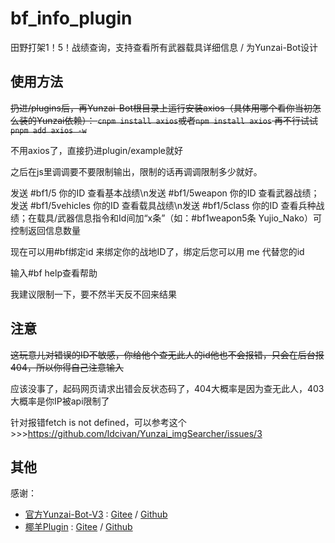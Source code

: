 # bf_info_plugin
田野打架1！5！战绩查询，支持查看所有武器载具详细信息 / 为Yunzai-Bot设计

## 使用方法
<del>
扔进/plugins后，再Yunzai-Bot根目录上运行安装axios（具体用哪个看你当初怎么装的Yunzai依赖）：
</del>

<del>
<code>cnpm install axios</code>或者<code>npm install axios</code>
</del>

<del>
再不行试试<code>pnpm add axios -w</code>
</del>

不用axios了，直接扔进plugin/example就好

之后在js里调调要不要限制输出，限制的话再调调限制多少就好。

发送 #bf1/5 你的ID 查看基本战绩\n发送 #bf1/5weapon 你的ID 查看武器战绩；发送 #bf1/5vehicles 你的ID 查看载具战绩\n发送 #bf1/5class 你的ID 查看兵种战绩；在载具/武器信息指令和Id间加“x条”（如：#bf1weapon5条 Yujio_Nako）可控制返回信息数量

现在可以用#bf绑定id 来绑定你的战地ID了，绑定后您可以用 me 代替您的id

输入#bf help查看帮助

我建议限制一下，要不然半天反不回来结果
## 注意
<del>这玩意儿对错误的ID不敏感，你给他个查无此人的id他也不会报错，只会在后台报404，所以你得自己注意输入</del>

应该没事了，起码网页请求出错会反状态码了，404大概率是因为查无此人，403大概率是你IP被api限制了

针对报错fetch is not defined，可以参考这个>>>https://github.com/ldcivan/Yunzai_imgSearcher/issues/3
## 其他
感谢：

* [官方Yunzai-Bot-V3](https://github.com/Le-niao/Yunzai-Bot) : [Gitee](https://gitee.com/Le-niao/Yunzai-Bot)
  / [Github](https://github.com/Le-niao/Yunzai-Bot)
* [椰羊Plugin](https://github.com/yeyang52/yenai-plugin) : [Gitee](https://gitee.com/yeyang52/yenai-plugin)
  / [Github](https://github.com/yeyang52/yenai-plugin)
